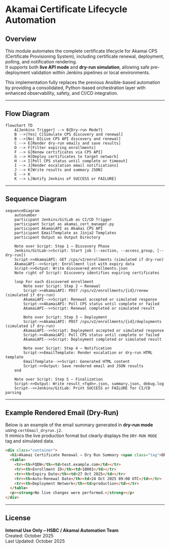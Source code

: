 # Akamai Certificate Lifecycle Automation

## Overview

This module automates the complete certificate lifecycle for Akamai CPS (Certificate Provisioning System), including certificate renewal, deployment, polling, and notification rendering.  
It supports both **live API mode** and **dry-run simulation**, allowing safe pre-deployment validation within Jenkins pipelines or local environments.

This implementation fully replaces the previous Ansible-based automation by providing a consolidated, Python-based orchestration layer with enhanced observability, safety, and CI/CD integration.

---

## Flow Diagram

```mermaid
flowchart TD
    A[Jenkins Trigger] --> B{Dry-run Mode?}
    B -->|Yes| C[Simulate CPS discovery and renewal]
    B -->|No| D[Live CPS API discovery and renewal]
    C --> E[Render dry-run emails and save results]
    D --> F[Filter expiring enrollments]
    F --> G[Renew certificates via CPS API]
    G --> H[Deploy certificates to target network]
    H --> I[Poll CPS status until complete or timeout]
    I --> J[Render escalation email notifications]
    J --> K[Write results and summary JSON]
    E --> K
    K --> L[Notify Jenkins of SUCCESS or FAILURE]
```

---

## Sequence Diagram

```mermaid
sequenceDiagram
    autonumber
    participant Jenkins/GitLab as CI/CD Trigger
    participant Script as akamai_cert_manager.py
    participant AkamaiAPI as Akamai CPS API
    participant EmailTemplate as Jinja2 Templates
    participant Output as Output Directory

    Note over Script: Step 1 — Discovery Phase
    Jenkins/GitLab->>Script: Start job (--section, --access_group, [--dry-run])
    Script->>AkamaiAPI: GET /cps/v2/enrollments (simulated if dry-run)
    AkamaiAPI-->>Script: Enrollment list with expiry data
    Script->>Output: Write discovered_enrollments.json
    Note right of Script: Discovery identifies expiring certificates

    loop For each discovered enrollment
        Note over Script: Step 2 — Renewal
        Script->>AkamaiAPI: POST /cps/v2/enrollments/{id}/renew (simulated if dry-run)
        AkamaiAPI-->>Script: Renewal accepted or simulated response
        Script->>AkamaiAPI: Poll CPS status until complete or failed
        AkamaiAPI-->>Script: Renewal completed or simulated result

        Note over Script: Step 3 — Deployment
        Script->>AkamaiAPI: POST /cps/v2/enrollments/{id}/deployments (simulated if dry-run)
        AkamaiAPI-->>Script: Deployment accepted or simulated response
        Script->>AkamaiAPI: Poll CPS status until complete or failed
        AkamaiAPI-->>Script: Deployment completed or simulated result

        Note over Script: Step 4 — Notification
        Script->>EmailTemplate: Render escalation or dry-run HTML template
        EmailTemplate-->>Script: Generated HTML content
        Script->>Output: Save rendered email and JSON results
    end

    Note over Script: Step 5 — Finalization
    Script->>Output: Write result_<fqdn>.json, summary.json, debug.log
    Script-->>Jenkins/GitLab: Print SUCCESS or FAILURE for CI/CD parsing
```

---

## Example Rendered Email (Dry-Run)

Below is an example of the email summary generated in **dry-run mode** using `certEmail_dryrun.j2`.  
It mimics the live production format but clearly displays the `DRY-RUN MODE` tag and simulated data.

```html
<div class="container">
  <h1>Akamai Certificate Renewal — Dry Run Summary <span class="tag">DRY-RUN MODE</span></h1>
  <table>
    <tr><th>FQDN</th><td>test.example.com</td></tr>
    <tr><th>Enrollment ID</th><td>10001</td></tr>
    <tr><th>Expiry Date</th><td>27 Oct 2025</td></tr>
    <tr><th>Auto-Renewal Date</th><td>24 Oct 2025 09:00 UTC</td></tr>
    <tr><th>Deployment Network</th><td>production</td></tr>
  </table>
  <p><strong>No live changes were performed.</strong></p>
</div>
```

---

## License

**Internal Use Only – HSBC / Akamai Automation Team**  
Created: October 2025  
Last Updated: October 2025
